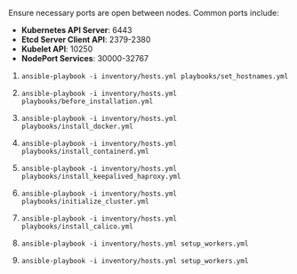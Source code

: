 Ensure necessary ports are open between nodes. Common ports include:

- **Kubernetes API Server**: 6443
- **Etcd Server Client API**: 2379-2380
- **Kubelet API**: 10250
- **NodePort Services**: 30000-32767


1. `ansible-playbook -i inventory/hosts.yml playbooks/set_hostnames.yml`

2. `ansible-playbook -i inventory/hosts.yml playbooks/before_installation.yml`

3. `ansible-playbook -i inventory/hosts.yml playbooks/install_docker.yml`

4. `ansible-playbook -i inventory/hosts.yml playbooks/install_containerd.yml`

5. `ansible-playbook -i inventory/hosts.yml playbooks/install_keepalived_haproxy.yml`

6. `ansible-playbook -i inventory/hosts.yml playbooks/initialize_cluster.yml`

7. `ansible-playbook -i inventory/hosts.yml playbooks/install_calico.yml`

8. `ansible-playbook -i inventory/hosts.yml setup_workers.yml`

9. `ansible-playbook -i inventory/hosts.yml setup_workers.yml`